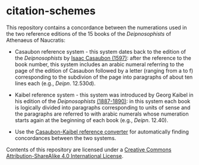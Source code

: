 # citation-schemes

This repository contains a concordance between the numerations used in the two reference editions of the 15 books of the *Deipnosophists* of Athenaeus of Naucratis:

* Casaubon reference system - this system dates back to the edition of the *Deipnosophists* by [Isaac Casaubon (1597)](http://fondosdigitales.us.es/fondos/libros/3883/10/athenai-ou-deipnosophiston-biblia-pentekai-deka-athenaei-deipnosophistarum-libri-xv/): after the reference to the book number, this system includes an arabic numeral referring to the page of the edition of Casaubon followed by a letter (ranging from a to f) corresponding to the subdivion of the page into paragraphs of about ten lines each (e.g., *Deipn*. 12.530d).
* Kaibel reference system - this system was introduced by Georg Kaibel in his edition of the *Deipnosophists* [(1887-1890)](https://archive.org/details/athenaeinavcrati01atheuoft): in this system each book is logically divided into paragraphs corresponding to units of sense and the paragraphs are referred to with arabic numerals whose numeration starts again at the beginning of each book (e.g., *Deipn*. 12.40).

* Use the [Casaubon-Kaibel reference converter](http://www.digitalathenaeus.org) for automatically finding concordances between the two systems.

Contents of this repository are licensed under a [Creative Commons Attribution-ShareAlike 4.0 International License](http://creativecommons.org/licenses/by-sa/4.0/).

